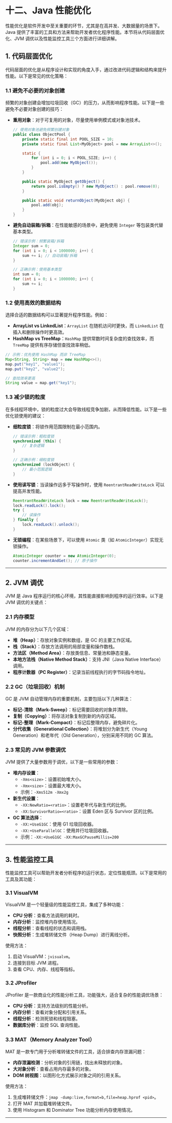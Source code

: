 # **十二、Java 性能优化**

性能优化是软件开发中至关重要的环节，尤其是在高并发、大数据量的场景下。Java 提供了丰富的工具和方法来帮助开发者优化程序性能。本节将从代码层面优化、JVM 调优以及性能监控工具三个方面进行详细讲解。

## **1. 代码层面优化**

代码层面的优化是从程序设计和实现的角度入手，通过改进代码逻辑和结构来提升性能。以下是常见的优化策略：

### **1.1 避免不必要的对象创建**

频繁的对象创建会增加垃圾回收（GC）的压力，从而影响程序性能。以下是一些避免不必要对象创建的技巧：

- **重用对象**：对于可复用的对象，尽量使用单例模式或对象池技术。

  ```java
  // 使用对象池避免频繁创建对象
  public class ObjectPool {
      private static final int POOL_SIZE = 10;
      private static final List<MyObject> pool = new ArrayList<>();

      static {
          for (int i = 0; i < POOL_SIZE; i++) {
              pool.add(new MyObject());
          }
      }

      public static MyObject getObject() {
          return pool.isEmpty() ? new MyObject() : pool.remove(0);
      }

      public static void returnObject(MyObject obj) {
          pool.add(obj);
      }
  }
  ```

- **避免自动装箱/拆箱**：在性能敏感的场景中，避免使用 `Integer` 等包装类代替基本类型。

  ```java
  // 错误示例：频繁装箱/拆箱
  Integer sum = 0;
  for (int i = 0; i < 1000000; i++) {
      sum += i; // 自动装箱/拆箱
  }

  // 正确示例：使用基本类型
  int sum = 0;
  for (int i = 0; i < 1000000; i++) {
      sum += i;
  }
  ```

### **1.2 使用高效的数据结构**

选择合适的数据结构可以显著提升程序性能。例如：

- **ArrayList vs LinkedList**：`ArrayList` 在随机访问时更快，而 `LinkedList` 在插入和删除操作时更高效。
- **HashMap vs TreeMap**：`HashMap` 提供常数时间复杂度的查找效率，而 `TreeMap` 提供有序存储但查找效率稍低。

```java
// 示例：优先使用 HashMap 而非 TreeMap
Map<String, String> map = new HashMap<>();
map.put("key1", "value1");
map.put("key2", "value2");

// 查找效率更高
String value = map.get("key1");
```

### **1.3 减少锁的粒度**

在多线程环境中，锁的粒度过大会导致线程竞争加剧，从而降低性能。以下是一些优化锁使用的建议：

- **细粒度锁**：将锁作用范围限制在最小范围内。

  ```java
  // 错误示例：粗粒度锁
  synchronized (this) {
      // 复杂逻辑
  }

  // 正确示例：细粒度锁
  synchronized (lockObject) {
      // 最小范围逻辑
  }
  ```

- **使用读写锁**：当读操作远多于写操作时，使用 `ReentrantReadWriteLock` 可以提高并发性能。

  ```java
  ReentrantReadWriteLock lock = new ReentrantReadWriteLock();
  lock.readLock().lock();
  try {
      // 读操作
  } finally {
      lock.readLock().unlock();
  }
  ```

- **无锁编程**：在某些场景下，可以使用 `Atomic` 类（如 `AtomicInteger`）实现无锁操作。

  ```java
  AtomicInteger counter = new AtomicInteger(0);
  counter.incrementAndGet(); // 原子操作
  ```

---

## **2. JVM 调优**

JVM 是 Java 程序运行的核心环境，其性能直接影响到程序的运行效率。以下是 JVM 调优的关键点：

### **2.1 内存模型**

JVM 的内存分为以下几个区域：

- **堆（Heap）**：存放对象实例和数组，是 GC 的主要工作区域。
- **栈（Stack）**：存放方法调用的局部变量和操作数栈。
- **方法区（Method Area）**：存放类信息、常量池和静态变量。
- **本地方法栈（Native Method Stack）**：支持 JNI（Java Native Interface）调用。
- **程序计数器（PC Register）**：记录当前线程执行的字节码指令地址。

### **2.2 GC（垃圾回收）机制**

GC 是 JVM 自动管理内存的重要机制，主要包括以下几种算法：

- **标记-清除（Mark-Sweep）**：标记需要回收的对象并清除。
- **复制（Copying）**：将存活对象复制到新的内存区域。
- **标记-整理（Mark-Compact）**：标记后整理内存，避免碎片化。
- **分代收集（Generational Collection）**：将堆划分为新生代（Young Generation）和老年代（Old Generation），分别采用不同的 GC 算法。

### **2.3 常见的 JVM 参数调优**

JVM 提供了大量参数用于调优，以下是一些常用的参数：

- **堆内存设置**：
  - `-Xms<size>`：设置初始堆大小。
  - `-Xmx<size>`：设置最大堆大小。
  - 示例：`-Xms512m -Xmx2g`
- **新生代设置**：
  - `-XX:NewRatio=<ratio>`：设置老年代与新生代的比例。
  - `-XX:SurvivorRatio=<ratio>`：设置 Eden 区与 Survivor 区的比例。
- **GC 算法选择**：
  - `-XX:+UseG1GC`：使用 G1 垃圾回收器。
  - `-XX:+UseParallelGC`：使用并行垃圾回收器。
  - 示例：`-XX:+UseG1GC -XX:MaxGCPauseMillis=200`

---

## **3. 性能监控工具**

性能监控工具可以帮助开发者分析程序的运行状态，定位性能瓶颈。以下是常用的工具及其功能：

### **3.1 VisualVM**

VisualVM 是一个轻量级的性能监控工具，集成了多种功能：

- **CPU 分析**：查看方法调用的耗时。
- **内存分析**：监控堆内存使用情况。
- **线程分析**：查看线程的状态和调用栈。
- **快照分析**：生成堆转储文件（Heap Dump）进行离线分析。

使用方法：

1. 启动 VisualVM：`jvisualvm`。
2. 连接到目标 JVM 进程。
3. 查看 CPU、内存、线程等指标。

### **3.2 JProfiler**

JProfiler 是一款商业化的性能分析工具，功能强大，适合复杂的性能调优场景：

- **CPU 分析**：支持方法级别的性能分析。
- **内存分析**：查看对象分配和引用关系。
- **线程分析**：检测死锁和线程阻塞。
- **数据库分析**：监控 SQL 查询性能。

### **3.3 MAT（Memory Analyzer Tool）**

MAT 是一款专门用于分析堆转储文件的工具，适合排查内存泄漏问题：

- **内存泄漏检测**：分析对象的引用链，找出未释放的对象。
- **大对象分析**：查看占用内存最多的对象。
- **DOM 树视图**：以图形化方式展示对象之间的引用关系。

使用方法：

1. 生成堆转储文件：`jmap -dump:live,format=b,file=heap.hprof <pid>`。
2. 打开 MAT 并加载堆转储文件。
3. 使用 Histogram 和 Dominator Tree 功能分析内存使用情况。

---